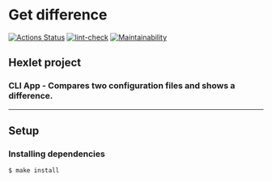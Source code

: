 # Get difference

[![Actions Status](https://github.com/ArtMan-8/frontend-project-lvl2/workflows/hexlet-check/badge.svg)](https://github.com/ArtMan-8/frontend-project-lvl2/actions) [![lint-check](https://github.com/ArtMan-8/frontend-project-lvl2/actions/workflows/lint-check.yml/badge.svg)](https://github.com/ArtMan-8/frontend-project-lvl2/actions/workflows/lint-check.yml) [![Maintainability](https://api.codeclimate.com/v1/badges/6c0ca5e71cbfc16c7182/maintainability)](https://codeclimate.com/github/ArtMan-8/frontend-project-lvl2/maintainability)

## Hexlet project 
### CLI App - Compares two configuration files and shows a difference.

---

## Setup
### Installing dependencies 

```bash
$ make install
```
